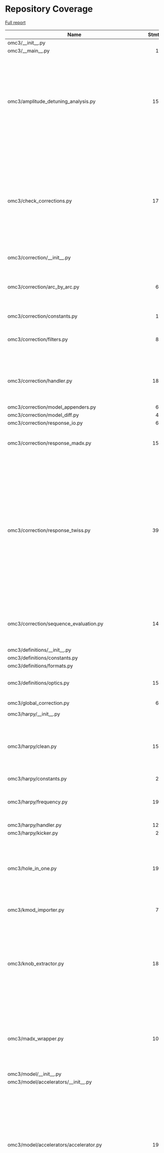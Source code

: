 # Repository Coverage

[Full report](https://htmlpreview.github.io/?https://github.com/pylhc/omc3/blob/python-coverage-comment-action-data/htmlcov/index.html)

| Name                                                    |    Stmts |     Miss |   Cover |   Missing |
|-------------------------------------------------------- | -------: | -------: | ------: | --------: |
| omc3/\_\_init\_\_.py                                    |        8 |        0 |    100% |           |
| omc3/\_\_main\_\_.py                                    |       14 |       14 |      0% |      1-22 |
| omc3/amplitude\_detuning\_analysis.py                   |      150 |       32 |     79% |366, 406-424, 436, 443, 447, 452, 502-507, 514-519, 526-528, 535, 566 |
| omc3/check\_corrections.py                              |      176 |       18 |     90% |413, 419, 428, 433, 451, 456, 460, 470, 488-489, 531, 565-566, 715-720, 760, 778 |
| omc3/correction/\_\_init\_\_.py                         |        0 |        0 |    100% |           |
| omc3/correction/arc\_by\_arc.py                         |       65 |       17 |     74% |94-108, 142-146, 187-188, 199-200 |
| omc3/correction/constants.py                            |       17 |        0 |    100% |           |
| omc3/correction/filters.py                              |       86 |       13 |     85% |138, 170-177, 191, 226-231 |
| omc3/correction/handler.py                              |      189 |        8 |     96% |85, 95, 221, 236, 270, 282, 349, 356 |
| omc3/correction/model\_appenders.py                     |       62 |        0 |    100% |           |
| omc3/correction/model\_diff.py                          |       40 |        1 |     98% |        40 |
| omc3/correction/response\_io.py                         |       63 |        2 |     97% |    58, 86 |
| omc3/correction/response\_madx.py                       |      157 |       10 |     94% |82, 295-296, 301-307 |
| omc3/correction/response\_twiss.py                      |      396 |       55 |     86% |240, 244-246, 253, 288-290, 296-306, 401-402, 458-459, 493-535, 703, 707-715, 727, 739, 742, 745-747, 871 |
| omc3/correction/sequence\_evaluation.py                 |      149 |       11 |     93% |67, 135, 197-198, 218-224, 303 |
| omc3/definitions/\_\_init\_\_.py                        |        1 |        0 |    100% |           |
| omc3/definitions/constants.py                           |        9 |        0 |    100% |           |
| omc3/definitions/formats.py                             |        8 |        0 |    100% |           |
| omc3/definitions/optics.py                              |      152 |        6 |     96% |127, 136-139, 158 |
| omc3/global\_correction.py                              |       65 |        2 |     97% |  320, 387 |
| omc3/harpy/\_\_init\_\_.py                              |        1 |        0 |    100% |           |
| omc3/harpy/clean.py                                     |      151 |       15 |     90% |42, 90, 113, 188, 204-205, 215-216, 240-247 |
| omc3/harpy/constants.py                                 |       26 |        0 |    100% |           |
| omc3/harpy/frequency.py                                 |      196 |        7 |     96% |151, 238, 507, 524-526, 546 |
| omc3/harpy/handler.py                                   |      126 |        1 |     99% |       301 |
| omc3/harpy/kicker.py                                    |       27 |        0 |    100% |           |
| omc3/hole\_in\_one.py                                   |      194 |       10 |     95% |332, 334, 372, 455, 481, 497, 499, 501, 503, 880 |
| omc3/kmod\_importer.py                                  |       71 |        4 |     94% |287-293, 308 |
| omc3/knob\_extractor.py                                 |      188 |       29 |     85% |76-79, 388-389, 393-394, 398-399, 499-508, 564, 599-610, 637, 641 |
| omc3/madx\_wrapper.py                                   |      103 |       12 |     88% |28, 30, 71, 96-97, 208-209, 212, 216-217, 223, 229 |
| omc3/model/\_\_init\_\_.py                              |        1 |        0 |    100% |           |
| omc3/model/accelerators/\_\_init\_\_.py                 |        1 |        0 |    100% |           |
| omc3/model/accelerators/accelerator.py                  |      193 |       24 |     88% |146, 184, 190-192, 203, 229, 245-252, 261, 271, 273, 289, 297, 303, 326, 339, 347, 355, 400 |
| omc3/model/accelerators/esrf.py                         |       10 |        3 |     70% |     70-72 |
| omc3/model/accelerators/generic.py                      |       10 |        0 |    100% |           |
| omc3/model/accelerators/iota.py                         |       23 |        8 |     65% |83-91, 94-97, 101 |
| omc3/model/accelerators/lhc.py                          |      166 |       23 |     86% |174, 191, 200, 233-236, 238, 240, 276-292, 311, 324, 330, 351-353 |
| omc3/model/accelerators/petra.py                        |       11 |        3 |     73% | 22-23, 27 |
| omc3/model/accelerators/ps.py                           |       47 |        9 |     81% |112, 124, 129-135 |
| omc3/model/accelerators/psbase.py                       |       20 |        0 |    100% |           |
| omc3/model/accelerators/psbooster.py                    |       44 |       11 |     75% |112, 119, 123-124, 127-133 |
| omc3/model/accelerators/skekb.py                        |       34 |        3 |     91% |112, 123-124 |
| omc3/model/accelerators/sps.py                          |       39 |        0 |    100% |           |
| omc3/model/constants.py                                 |       36 |        0 |    100% |           |
| omc3/model/manager.py                                   |       23 |        2 |     91% |    52, 63 |
| omc3/model/model\_creators/\_\_init\_\_.py              |        1 |        0 |    100% |           |
| omc3/model/model\_creators/abstract\_model\_creator.py  |      190 |       22 |     88% |93, 125, 136, 144, 248-253, 358-360, 365, 368, 373, 380, 474-488, 493 |
| omc3/model/model\_creators/lhc\_model\_creator.py       |      250 |       23 |     91% |82, 89, 165, 287, 339, 343-344, 352, 355, 368-369, 375-376, 383, 387, 408-414, 430, 435, 477, 548 |
| omc3/model/model\_creators/manager.py                   |       27 |        4 |     85% |81-82, 86-87 |
| omc3/model/model\_creators/ps\_base\_model\_creator.py  |       39 |       11 |     72% |34, 39-55, 83-86, 89, 95-96 |
| omc3/model/model\_creators/ps\_model\_creator.py        |       33 |        3 |     91% | 57, 59-60 |
| omc3/model/model\_creators/psbooster\_model\_creator.py |       27 |        0 |    100% |           |
| omc3/model/model\_creators/sps\_model\_creator.py       |       72 |       14 |     81% |48, 55, 69-81, 91, 96-112, 117, 252 |
| omc3/model\_creator.py                                  |       59 |       12 |     80% |136-148, 185 |
| omc3/optics\_measurements/\_\_init\_\_.py               |        1 |        0 |    100% |           |
| omc3/optics\_measurements/beta\_from\_amplitude.py      |       63 |        0 |    100% |           |
| omc3/optics\_measurements/beta\_from\_phase.py          |      283 |        9 |     97% |129-132, 135, 246, 375, 397-398, 490, 595 |
| omc3/optics\_measurements/chromatic.py                  |       44 |       14 |     68% |     61-79 |
| omc3/optics\_measurements/constants.py                  |       90 |        0 |    100% |           |
| omc3/optics\_measurements/coupling.py                   |      160 |        4 |     98% |225, 241, 254-255 |
| omc3/optics\_measurements/crdt.py                       |       83 |        0 |    100% |           |
| omc3/optics\_measurements/data\_models.py               |      115 |       15 |     87% |58, 65, 86, 113, 119, 164, 169, 172, 205-219 |
| omc3/optics\_measurements/dispersion.py                 |      158 |       47 |     70% |78, 96, 111-112, 128-143, 161, 168-169, 175-176, 190-209, 243-252, 290-291 |
| omc3/optics\_measurements/dpp.py                        |       74 |       14 |     81% |102, 105, 118-130 |
| omc3/optics\_measurements/iforest.py                    |       67 |       46 |     31% |35-40, 44-47, 52-58, 62-63, 67-77, 81-90, 94-100, 104, 108-112 |
| omc3/optics\_measurements/interaction\_point.py         |       45 |        0 |    100% |           |
| omc3/optics\_measurements/kick.py                       |       72 |        4 |     94% |63-64, 130-131 |
| omc3/optics\_measurements/measure\_optics.py            |       86 |       14 |     84% |70, 107-111, 142, 172-180 |
| omc3/optics\_measurements/phase.py                      |      157 |       11 |     93% |95, 127, 217-220, 223-226, 228, 234 |
| omc3/optics\_measurements/rdt.py                        |      187 |        9 |     95% |172-179, 357, 386-390 |
| omc3/optics\_measurements/toolbox.py                    |       36 |        0 |    100% |           |
| omc3/optics\_measurements/tune.py                       |       38 |        0 |    100% |           |
| omc3/plotting/\_\_init\_\_.py                           |        0 |        0 |    100% |           |
| omc3/plotting/\_\_main\_\_.py                           |        8 |        8 |      0% |      1-12 |
| omc3/plotting/optics\_measurements/\_\_init\_\_.py      |        0 |        0 |    100% |           |
| omc3/plotting/optics\_measurements/constants.py         |        6 |        0 |    100% |           |
| omc3/plotting/optics\_measurements/utils.py             |       53 |        1 |     98% |        65 |
| omc3/plotting/plot\_amplitude\_detuning.py              |      312 |       26 |     92% |257, 288-290, 322-323, 367, 397, 400, 442-444, 472, 482-483, 526, 560, 581, 636, 643, 680, 716, 741, 744, 751, 778 |
| omc3/plotting/plot\_bbq.py                              |      104 |       19 |     82% |179-188, 197, 251, 254, 259-260, 263, 268, 272, 279-280, 299 |
| omc3/plotting/plot\_checked\_corrections.py             |      163 |       10 |     94% |271-272, 334, 405-406, 441-442, 453, 542, 548 |
| omc3/plotting/plot\_kmod\_results.py                    |      109 |        9 |     92% |156, 164, 174, 183, 212-216, 224, 241-242 |
| omc3/plotting/plot\_optics\_measurements.py             |      170 |       10 |     94% |387, 402, 414, 425, 433, 490, 532, 536, 585, 611 |
| omc3/plotting/plot\_spectrum.py                         |      122 |        3 |     98% |376, 381, 492 |
| omc3/plotting/plot\_tfs.py                              |      217 |       15 |     93% |347, 546-559, 621, 680 |
| omc3/plotting/spectrum/\_\_init\_\_.py                  |        0 |        0 |    100% |           |
| omc3/plotting/spectrum/stem.py                          |       60 |        2 |     97% |   52, 112 |
| omc3/plotting/spectrum/utils.py                         |      252 |       19 |     92% |177, 180, 259, 318, 321, 381-382, 385, 404, 500-509 |
| omc3/plotting/spectrum/waterfall.py                     |       59 |       10 |     83% |48, 58, 64, 75, 81-86, 104 |
| omc3/plotting/utils/\_\_init\_\_.py                     |        0 |        0 |    100% |           |
| omc3/plotting/utils/annotations.py                      |      166 |      122 |     27% |60-76, 86-88, 100-131, 136-143, 153-156, 169, 172-173, 184-189, 203-218, 231-239, 249-258, 271-279, 284, 290-304, 312, 315, 331-332, 349-351, 354, 357-359, 374-384, 402 |
| omc3/plotting/utils/colors.py                           |       32 |       10 |     69% |30, 36-41, 52, 75-77 |
| omc3/plotting/utils/lines.py                            |       44 |       14 |     68% |31, 44-46, 62-73, 86-87, 117 |
| omc3/plotting/utils/style.py                            |       21 |        2 |     90% |    43, 51 |
| omc3/plotting/utils/windows.py                          |       83 |       20 |     76% |46-53, 60, 139-140, 180, 197-205 |
| omc3/response\_creator.py                               |       39 |        1 |     97% |       160 |
| omc3/sbs\_propagation.py                                |      156 |       32 |     79% |172-175, 215, 218, 233-236, 266, 303, 309, 327, 332, 336-337, 340, 359-361, 384-389, 399, 431-432, 435, 450 |
| omc3/scripts/\_\_init\_\_.py                            |        0 |        0 |    100% |           |
| omc3/scripts/\_\_main\_\_.py                            |        8 |        8 |      0% |      1-12 |
| omc3/scripts/bad\_bpms\_summary.py                      |      185 |       13 |     93% |215-216, 220-221, 250, 258, 287, 327-329, 459-460, 470 |
| omc3/scripts/betabeatsrc\_output\_converter.py          |      141 |       19 |     87% |165-166, 204-205, 213-214, 249-250, 291-292, 331-332, 366-367, 400-401, 440-441, 471 |
| omc3/scripts/create\_logbook\_entry.py                  |       89 |       24 |     73% |72, 154-155, 163-186, 197, 217, 220, 226, 242, 253-268, 278 |
| omc3/scripts/fake\_measurement\_from\_model.py          |      246 |        3 |     99% |526, 549, 566 |
| omc3/scripts/kmod\_average.py                           |      104 |        7 |     93% |162, 165, 179, 290-291, 305, 321 |
| omc3/scripts/kmod\_import.py                            |      144 |        9 |     94% |248, 261-262, 308-312, 329, 351-352, 404 |
| omc3/scripts/kmod\_lumi\_imbalance.py                   |       97 |       11 |     89% |125, 127, 154-160, 163, 167-172, 177-181, 270 |
| omc3/scripts/lhc\_corrector\_list\_check.py             |       41 |       41 |      0% |    10-124 |
| omc3/scripts/linfile\_clean.py                          |      103 |        5 |     95% |164, 184, 228, 259, 301 |
| omc3/scripts/update\_nattune\_in\_linfile.py            |       70 |        1 |     99% |       195 |
| omc3/scripts/write\_madx\_macros.py                     |       30 |       30 |      0% |    19-104 |
| omc3/segment\_by\_segment/\_\_init\_\_.py               |        0 |        0 |    100% |           |
| omc3/segment\_by\_segment/constants.py                  |       13 |        0 |    100% |           |
| omc3/segment\_by\_segment/definitions.py                |       22 |       22 |      0% |      7-33 |
| omc3/segment\_by\_segment/math.py                       |      100 |        9 |     91% |30, 192-193, 209-210, 274-275, 291-292 |
| omc3/segment\_by\_segment/propagables/\_\_init\_\_.py   |        9 |        0 |    100% |           |
| omc3/segment\_by\_segment/propagables/abstract.py       |      136 |        8 |     94% |59, 82, 134-135, 316, 326, 334, 341 |
| omc3/segment\_by\_segment/propagables/alpha.py          |       66 |        7 |     89% |51-52, 126-133 |
| omc3/segment\_by\_segment/propagables/beta.py           |       57 |        7 |     88% |51-52, 118-125 |
| omc3/segment\_by\_segment/propagables/coupling.py       |      133 |       13 |     90% |159-169, 206-207, 249-250, 271 |
| omc3/segment\_by\_segment/propagables/dispersion.py     |      108 |       12 |     89% |54-55, 117-124, 145-146, 208-211 |
| omc3/segment\_by\_segment/propagables/phase.py          |       75 |        6 |     92% |60-61, 138-142 |
| omc3/segment\_by\_segment/propagables/utils.py          |       57 |        0 |    100% |           |
| omc3/segment\_by\_segment/segments.py                   |       64 |        8 |     88% |51-53, 65-68, 73 |
| omc3/tbt\_converter.py                                  |       59 |        3 |     95% |110, 128, 182 |
| omc3/tune\_analysis/\_\_init\_\_.py                     |        0 |        0 |    100% |           |
| omc3/tune\_analysis/bbq\_tools.py                       |       76 |        6 |     92% |75, 81, 86, 150-151, 175 |
| omc3/tune\_analysis/constants.py                        |       90 |        1 |     99% |        37 |
| omc3/tune\_analysis/fitting\_tools.py                   |       62 |        5 |     92% |   206-213 |
| omc3/tune\_analysis/kick\_file\_modifiers.py            |      165 |       47 |     72% |237-238, 269, 277-282, 319, 330-332, 348-379, 383-399, 403-405 |
| omc3/tune\_analysis/timber\_extract.py                  |       67 |       45 |     33% |60-62, 83-135, 148-154, 170-171 |
| omc3/utils/\_\_init\_\_.py                              |        1 |        0 |    100% |           |
| omc3/utils/contexts.py                                  |       36 |        2 |     94% |     62-63 |
| omc3/utils/debugging.py                                 |        8 |        0 |    100% |           |
| omc3/utils/iotools.py                                   |      145 |       42 |     71% |31-38, 56-64, 78, 87-88, 97-105, 112-123, 129, 136, 145, 218, 237, 278-280 |
| omc3/utils/knob\_list\_manipulations.py                 |       26 |        2 |     92% |    28, 34 |
| omc3/utils/logging\_tools.py                            |      213 |      105 |     51% |53, 56, 70-98, 101, 104-113, 127-128, 131, 134-140, 153-157, 165-171, 177-184, 196-202, 205-208, 211, 215, 263-300, 323-329, 340, 350, 388-414, 419 |
| omc3/utils/math\_classes.py                             |       29 |       29 |      0% |      8-56 |
| omc3/utils/misc.py                                      |        5 |        0 |    100% |           |
| omc3/utils/mock.py                                      |       10 |        0 |    100% |           |
| omc3/utils/outliers.py                                  |       41 |       13 |     68% |81, 85, 108, 114, 121-138 |
| omc3/utils/parsertools.py                               |       34 |        6 |     82% |19-20, 66-67, 71-72 |
| omc3/utils/rbac.py                                      |       70 |        2 |     97% |  116, 120 |
| omc3/utils/stats.py                                     |       83 |        2 |     98% |   329-330 |
| omc3/utils/time\_tools.py                               |      103 |       18 |     83% |60-61, 73, 95, 121, 136, 141, 145, 149, 153, 163, 166, 171, 176, 186, 191, 196, 201 |
|                                               **TOTAL** | **11602** | **1553** | **87%** |           |


## Setup coverage badge

Below are examples of the badges you can use in your main branch `README` file.

### Direct image

[![Coverage badge](https://raw.githubusercontent.com/pylhc/omc3/python-coverage-comment-action-data/badge.svg)](https://htmlpreview.github.io/?https://github.com/pylhc/omc3/blob/python-coverage-comment-action-data/htmlcov/index.html)

This is the one to use if your repository is private or if you don't want to customize anything.

### [Shields.io](https://shields.io) Json Endpoint

[![Coverage badge](https://img.shields.io/endpoint?url=https://raw.githubusercontent.com/pylhc/omc3/python-coverage-comment-action-data/endpoint.json)](https://htmlpreview.github.io/?https://github.com/pylhc/omc3/blob/python-coverage-comment-action-data/htmlcov/index.html)

Using this one will allow you to [customize](https://shields.io/endpoint) the look of your badge.
It won't work with private repositories. It won't be refreshed more than once per five minutes.

### [Shields.io](https://shields.io) Dynamic Badge

[![Coverage badge](https://img.shields.io/badge/dynamic/json?color=brightgreen&label=coverage&query=%24.message&url=https%3A%2F%2Fraw.githubusercontent.com%2Fpylhc%2Fomc3%2Fpython-coverage-comment-action-data%2Fendpoint.json)](https://htmlpreview.github.io/?https://github.com/pylhc/omc3/blob/python-coverage-comment-action-data/htmlcov/index.html)

This one will always be the same color. It won't work for private repos. I'm not even sure why we included it.

## What is that?

This branch is part of the
[python-coverage-comment-action](https://github.com/marketplace/actions/python-coverage-comment)
GitHub Action. All the files in this branch are automatically generated and may be
overwritten at any moment.